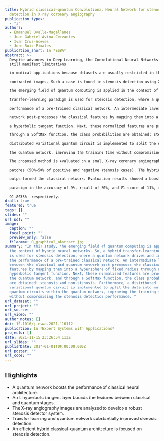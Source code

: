 ```yaml
---
title: Hybrid classical–quantum Convolutional Neural Network for stenosis
  detection in X-ray coronary angiography
publication_types:
  - "2"
authors:
  - Emmanuel Ovalle-Magallanes
  - Juan Gabriel Avina-Cervantes
  - Ivan Cruz-Aceves
  - Jose Ruiz-Pinales
publication_short: In *ESWA*
abstract: >-
  Despite advances in Deep Learning, the Convolutional Neural Networks methods
  still manifest limitations

  in medical applications because datasets are usually restricted in the number of samples or include poorly

  contrasted images. Such a case is found in stenosis detection using X-rays coronary angiography. In this study,

  the emerging field of quantum computing is applied in the context of hybrid neural networks. So, a hybrid

  transfer-learning paradigm is used for stenosis detection, where a quantum network drives and improves the

  performance of a pre-trained classical network. An intermediate layer between the classical and quantum

  network post-processes the classical features by mapping them into a hypersphere of fixed radius through

  a hyperbolic tangent function. Next, these normalized features are processed in the quantum network, and

  through a SoftMax function, the class probabilities are obtained: stenosis and non-stenosis. Furthermore, a

  distributed variational quantum circuit is implemented to split the data into multiple quantum circuits within

  the quantum network, improving the training time without compromising the stenosis detection performance.

  The proposed method is evaluated on a small X-ray coronary angiography dataset containing 250 image

  patches (50%–50% of positive and negative stenosis cases). The hybrid classical-quantum network significantly

  outperformed the classical network. Evaluation results showed a boost concerning the classical transfer learning

  paradigm in the accuracy of 9%, recall of 20%, and F1-score of 11%, reaching 91.8033%, 94.9153%, and

  91.8033%, respectively.
draft: true
featured: true
tags: []
slides: ""
url_pdf: ""
image:
  caption: ""
  focal_point: ""
  preview_only: false
  filename: 0_graphical_abstract.jpg
summary: "In this study, the emerging field of quantum computing is applied in
  the context of hybrid neural networks. So, a hybrid transfer-learning paradigm
  is used for stenosis detection, where a quantum network drives and improves
  the performance of a pre-trained classical network. An intermediate layer
  between the classical and quantum network post-processes the classical
  features by mapping them into a hypersphere of fixed radius through a
  hyperbolic tangent function. Next, these normalized features are processed in
  the quantum network, and through a SoftMax function, the class probabilities
  are obtained: stenosis and non-stenosis. Furthermore, a distributed
  variational quantum circuit is implemented to split the data into multiple
  quantum circuits within the quantum network, improving the training time
  without compromising the stenosis detection performance. "
url_dataset: ""
url_project: ""
url_source: ""
url_video: ""
author_notes: []
doi: 10.1016/j.eswa.2021.116112
publication: In *Expert Systems with Applications*
projects: []
date: 2021-11-15T23:26:54.113Z
url_slides: ""
publishDate: 2017-01-01T00:00:00.000Z
url_poster: ""
url_code: ""
---
```

<!--StartFragment-->

## Highlights

* A quantum network boosts the performance of classical neural architecture.
* An L hyperbolic tangent layer bounds the features between classical and quantum stages.
* The X-ray angiography images are analyzed to develop a robust stenosis detector system.
* Transfer learning and quantum network substantially improved stenosis detection.
* An efficient hybrid classical–quantum architecture is focused on stenosis detection.

<!--EndFragment-->
